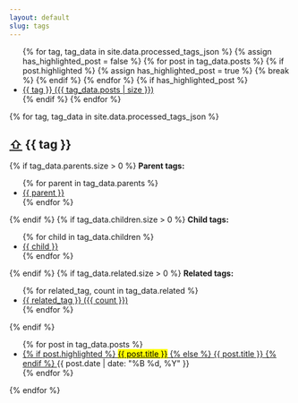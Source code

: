 ```yaml
---
layout: default
slug: tags
---
```

<aside class="tag-list" aria-label="List of all tags">
    <ul>
        {% for tag, tag_data in site.data.processed_tags_json %}
        {% assign has_highlighted_post = false %}
        {% for post in tag_data.posts %}
        {% if post.highlighted %}
        {% assign has_highlighted_post = true %}
        {% break %}
        {% endif %}
        {% endfor %}
        {% if has_highlighted_post %}
        <li>
            <a href="#{{ tag | slugify }}" aria-label="Tag {{ tag }} with {{ tag_data.posts | size }} posts">
                {{ tag }} ({{ tag_data.posts | size }})
            </a>
        </li>
        {% endif %}
        {% endfor %}
    </ul>
</aside>

<div class="tagged-posts">
    {% for tag, tag_data in site.data.processed_tags_json %}
    <aside id="{{ tag | slugify }}" aria-labelledby="{{ tag | slugify }}-heading">
        <h2 id="{{ tag | slugify }}-heading">
            <a href="#" class="back-to-top" aria-label="Back to top">⇧</a>
            {{ tag }}
        </h2>
        {% if tag_data.parents.size > 0 %}
            <strong>Parent tags:</strong>
            <ul>
                {% for parent in tag_data.parents %}
                <li>
                    <a href="#{{ parent | slugify }}" aria-label="Parent tag {{ parent }}">{{ parent }}</a>
                </li>
                {% endfor %}
            </ul>
        {% endif %}
        {% if tag_data.children.size > 0 %}
            <strong>Child tags:</strong>
            <ul>
                {% for child in tag_data.children %}
                <li>
                    <a href="#{{ child | slugify }}" aria-label="Child tag {{ child }}">{{ child }}</a>
                </li>
                {% endfor %}
            </ul>
        {% endif %}
        {% if tag_data.related.size > 0 %}
            <strong>Related tags:</strong>
            <ul>
                {% for related_tag, count in tag_data.related %}
                <li>
                    <a href="#{{ related_tag | slugify }}" aria-label="Related tag {{ related_tag }}">
                        {{ related_tag }} ({{ count }})
                    </a>
                </li>
                {% endfor %}
            </ul>
        {% endif %}
        <ul>
            {% for post in tag_data.posts %}
            <li>
                <a href="{{ post.url }}">
                    {% if post.highlighted %}
                    <mark>{{ post.title }}</mark>
                    {% else %}
                    {{ post.title }}
                    {% endif %}
                </a>
                <time datetime="{{ post.date | date_to_xmlschema }}">{{ post.date | date: "%B %d, %Y" }}</time>
            </li>
            {% endfor %}
        </ul>
    </aside>
    {% endfor %}
</div>
